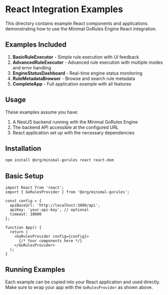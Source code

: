 # React Integration Examples

This directory contains example React components and applications demonstrating how to use the Minimal GoRules Engine React integration.

## Examples Included

1. **BasicRuleExecutor** - Simple rule execution with UI feedback
2. **AdvancedRuleExecutor** - Advanced rule execution with multiple modes and error handling
3. **EngineStatusDashboard** - Real-time engine status monitoring
4. **RuleMetadataBrowser** - Browse and search rule metadata
5. **CompleteApp** - Full application example with all features

## Usage

These examples assume you have:

1. A NestJS backend running with the Minimal GoRules Engine
2. The backend API accessible at the configured URL
3. React application set up with the necessary dependencies

## Installation

```bash
npm install @org/minimal-gorules react react-dom
```

## Basic Setup

```tsx
import React from 'react';
import { GoRulesProvider } from '@org/minimal-gorules';

const config = {
  apiBaseUrl: 'http://localhost:3000/api',
  apiKey: 'your-api-key', // optional
  timeout: 10000
};

function App() {
  return (
    <GoRulesProvider config={config}>
      {/* Your components here */}
    </GoRulesProvider>
  );
}
```

## Running Examples

Each example can be copied into your React application and used directly. Make sure to wrap your app with the `GoRulesProvider` as shown above.